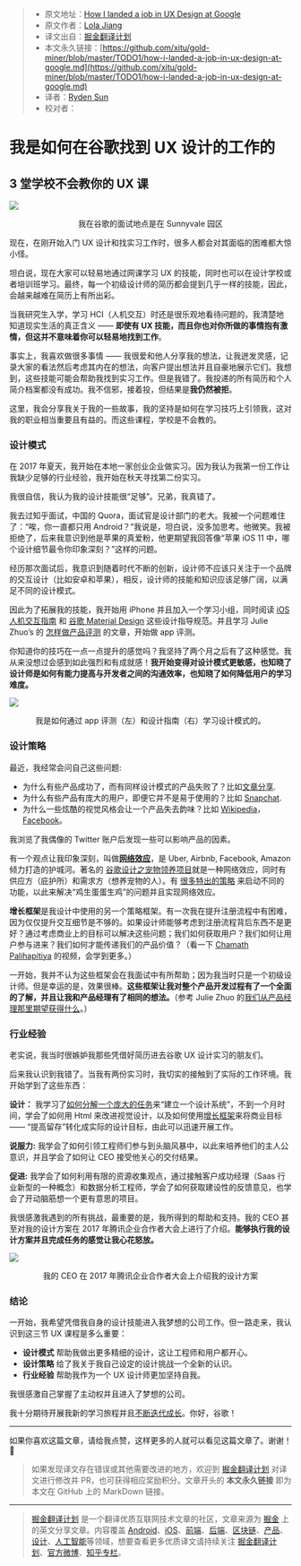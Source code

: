 > * 原文地址：[How I landed a job in UX Design at Google](https://uxdesign.cc/how-i-landed-a-job-in-ux-design-at-google-58103f8bf766)
> * 原文作者：[Lola Jiang](https://uxdesign.cc/@hjwwjxm?source=post_header_lockup)
> * 译文出自：[掘金翻译计划](https://github.com/xitu/gold-miner)
> * 本文永久链接：[https://github.com/xitu/gold-miner/blob/master/TODO1/how-i-landed-a-job-in-ux-design-at-google.md](https://github.com/xitu/gold-miner/blob/master/TODO1/how-i-landed-a-job-in-ux-design-at-google.md)
> * 译者：[Ryden Sun](https://juejin.im/user/585b9407da2f6000657a5c0c)
> * 校对者：

# 我是如何在谷歌找到 UX 设计的工作的

## 3 堂学校不会教你的 UX 课

![](https://cdn-images-1.medium.com/max/800/1*qkizTQLSlwHR6xONU0cYDQ.jpeg)

<center>我在谷歌的面试地点是在 Sunnyvale 园区</center>

现在，在刚开始入门 UX 设计和找实习工作时，很多人都会对其面临的困难都大惊小怪。

坦白说，现在大家可以轻易地通过网课学习 UX 的技能，同时也可以在设计学校或者培训班学习。最终，每一个初级设计师的简历都会提到几乎一样的技能，因此，会越来越难在简历上有所出彩。

当我研究生入学，学习 HCI（人机交互）时还是很乐观地看待问题的，我清楚地知道现实生活的真正含义 —— **即使有 UX 技能，而且你也对你所做的事情抱有激情，但这并不意味着你可以轻易地找到工作**。

事实上，我喜欢做很多事情 —— 我很爱和他人分享我的想法，让我迸发灵感，记录大家的看法然后考虑其内在的想法，向客户提出想法并且自豪地展示它们。我想到，这些技能可能会帮助我找到实习工作。但是我错了。我投递的所有简历和个人简介档案都没有成功。我不信邪，接着投，但结果是**我仍然被拒**。

这里，我会分享我关于我的一些故事，我的坚持是如何在学习技巧上引领我，这对我的职业相当重要且有益的。而这些课程，学校是不会教的。

### 设计模式

在 2017 年夏天，我开始在本地一家创业企业做实习。因为我认为我第一份工作让我缺少足够的行业经验，我开始在秋天寻找第二份实习。

我很自信，我认为我的设计技能很“足够”。兄弟，我真错了。

我去过知乎面试，中国的 Quora，面试官是设计部门的老大。我被一个问题难住了：“唉，你一直都只用 Android？”我说是，坦白说，没多加思考。他微笑。我被拒绝了，后来我意识到他是苹果的真爱粉，他更期望我回答像“苹果 iOS 11 中，哪个设计细节最令你印象深刻？”这样的问题。

经历那次面试后，我意识到随着时代不断的创新，设计师不应该只关注于一个品牌的交互设计（比如安卓和苹果），相反，设计师的技能和知识应该足够广阔，以满足不同的设计模式。

因此为了拓展我的技能，我开始用 iPhone 并且加入一个学习小组，同时阅读 [iOS 人机交互指南](https://developer.apple.com/ios/human-interface-guidelines/overview/themes/) 和 [谷歌 Material Design](https://material.io/guidelines/) 这些设计指导规范。并且学习 Julie Zhuo’s 的 [怎样做产品评测](https://medium.com/the-year-of-the-looking-glass/how-to-do-a-product-critique-98b657050638) 的文章，开始做 app 评测。

你知道你的技巧在一点一点提升的感觉吗？我坚持了两个月之后有了这种感觉。我从来没想过会感到如此强烈和有成就感！**我开始变得对设计模式更敏感，也知晓了设计师是如何有能力提高与开发者之间的沟通效率，也知晓了如何降低用户的学习难度。**

![](https://cdn-images-1.medium.com/max/800/1*b_XTl1J1BOE_VIlFpPrG1w.png)

<center>我是如何通过 app 评测（左）和设计指南（右）学习设计模式的。</center>

### 设计策略

最近，我经常会问自己这些问题:

*   为什么有些产品成功了，而有同样设计模式的产品失败了？比如[文章分享](https://design.quora.com/Design-Conflicts-in-Messenger-Day).
*   为什么有些产品有庞大的用户，即便它并不是易于使用的？比如 [Snapchat](https://blog.figma.com/designers-weigh-in-did-snapchat-succeed-because-of-its-controversial-ui-17eab17647d8).
*   为什么一些炫酷的视觉风格会让一个产品失去韵味？比如 [Wikipedia](https://www.fastcodesign.com/3029269/a-prettier-wikipedia-design-that-could-never-work)，[Facebook](http://www.businessinsider.com/facebook-failed-news-feed-redesign-2014-3)。

我浏览了我偶像的 Twitter 账户后发现一些可以影响产品的因素。

有一个观点让我印象深刻，叫做[**网络效应**](https://a16z.com/2016/03/07/all-about-network-effects/)，是 Uber, Airbnb, Facebook, Amazon 倾力打造的护城河。著名的 [谷歌设计之宠物领养项目](https://medium.com/@polkuijken/pet-adoption-8798b14af117)就是一种网络效应，同时有供应方（庇护所）和需求方（想养宠物的人）。有 [很多特出的策略](https://a16z.com/2016/03/07/all-about-network-effects/) 来启动不同的功能，以此来解决“鸡生蛋蛋生鸡”的问题并且实现网络效应。

**增长框架**是我设计中使用的另一个策略框架。有一次我在提升注册流程中有困难，因为仅仅提升交互细节是不够的。如果设计师能够考虑到注册流程背后东西不是更好？通过考虑商业上的目标可以解决这些问题；我们如何获取用户？我们如何让用户参与进来？我们如何才能传递我们的产品价值？（看一下 [Chamath Palihapitiya](https://youtu.be/raIUQP71SBU) 的视频，会学到更多。）

一开始，我并不认为这些框架会在我面试中有所帮助；因为我当时只是一个初级设计师。但是幸运的是，效果很棒。**这些框架让我对整个产品开发过程有了一个全面的了解，并且让我和产品经理有了相同的想法。**（参考 Julie Zhuo 的[我们从产品经理那里期望获得什么](https://medium.com/the-year-of-the-looking-glass/what-to-expect-from-pms-e9750ec09bbf)。）

### 行业经验

老实说，我当时很嫉妒我那些凭借好简历进去谷歌 UX 设计实习的朋友们。

后来我认识到我错了。当我有两份实习时，我切实的接触到了实际的工作环境。我开始学到了这些东西：

**设计：** 我学习了[如何分解一个庞大的任务](https://medium.com/@hjwwjxm/3-things-i-learned-during-my-ux-internship-at-clinc-50a82b229294)来“建立一个设计系统”，不到一个月时间，学会了如何用 Html 来改进视觉设计，以及如何使用[增长框架](http://andrewchen.co/new-data-shows-why-losing-80-of-your-mobile-users-is-normal-and-that-the-best-apps-do-much-better/)来将商业目标 —— “提高留存”转化成实际的设计目标，由此可以迅速开展工作。

**说服力:** 我学会了如何引领工程师们参与到头脑风暴中，以此来培养他们的主人公意识，并且学会了如何让 CEO 接受他关心的交付结果。

**促进:** 我学会了如何利用有限的资源收集观点，通过接触客户成功经理（Saas 行业新型的一种概念）和数据分析工程师，学会了如何获取建设性的反馈意见，也学会了开动脑筋想一个更有意思的项目。

我很感激我遇到的所有挑战，最重要的是，我所得到的帮助和支持。我的 CEO 甚至对我的设计方案在 2017 年腾讯企业合作者大会上进行了介绍。**能够执行我的设计方案并且完成任务的感觉让我心花怒放。**

![](https://cdn-images-1.medium.com/max/800/1*azkkrfF1fsfK6G7cSPOQiA.png)

<center>我的 CEO 在 2017 年腾讯企业合作者大会上介绍我的设计方案</center>

### 结论
   
一开始，我希望凭借我自身的设计技能进入我梦想的公司工作。但一路走来，我认识到这三节 UX 课程是多么重要：

*   **设计模式** 帮助我做出更多精细的设计，这让工程师和用户都开心。
*   **设计策略** 给了我关于我自己设定的设计挑战一个全新的认识。
*   **行业经验** 帮助我作为一个 UX 设计师更加坚持自我。

我很感激自己掌握了主动权并且进入了梦想的公司。

我十分期待开展我新的学习旅程并且[不断迭代成长](https://medium.com/the-year-of-the-looking-glass/junior-designers-vs-senior-designers-fbe483d3b51e)。你好，谷歌！

* * *

如果你喜欢这篇文章，请给我点赞，这样更多的人就可以看见这篇文章了。谢谢！ 👏

> 如果发现译文存在错误或其他需要改进的地方，欢迎到 [掘金翻译计划](https://github.com/xitu/gold-miner) 对译文进行修改并 PR，也可获得相应奖励积分。文章开头的 **本文永久链接** 即为本文在 GitHub 上的 MarkDown 链接。


---

> [掘金翻译计划](https://github.com/xitu/gold-miner) 是一个翻译优质互联网技术文章的社区，文章来源为 [掘金](https://juejin.im) 上的英文分享文章。内容覆盖 [Android](https://github.com/xitu/gold-miner#android)、[iOS](https://github.com/xitu/gold-miner#ios)、[前端](https://github.com/xitu/gold-miner#前端)、[后端](https://github.com/xitu/gold-miner#后端)、[区块链](https://github.com/xitu/gold-miner#区块链)、[产品](https://github.com/xitu/gold-miner#产品)、[设计](https://github.com/xitu/gold-miner#设计)、[人工智能](https://github.com/xitu/gold-miner#人工智能)等领域，想要查看更多优质译文请持续关注 [掘金翻译计划](https://github.com/xitu/gold-miner)、[官方微博](http://weibo.com/juejinfanyi)、[知乎专栏](https://zhuanlan.zhihu.com/juejinfanyi)。
